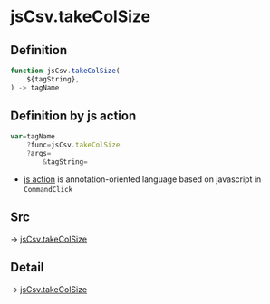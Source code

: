 # jsCsv.takeColSize

## Definition

```js.js
function jsCsv.takeColSize(
	${tagString},
) -> tagName
```


## Definition by js action

```js.js
var=tagName
	?func=jsCsv.takeColSize
	?args=
		&tagString=
```

- [js action](#) is annotation-oriented language based on javascript in `CommandClick`

## Src

-> [jsCsv.takeColSize](https://github.com/puutaro/CommandClick/blob/master/app/src/main/java/com/puutaro/commandclick/fragment_lib/terminal_fragment/js_interface/JsCsv.kt#L32)

## Detail

-> [jsCsv.takeColSize](https://github.com/puutaro/CommandClick/blob/master/md/developer/js_interface/details/JsCsv/takeColSize.md)
